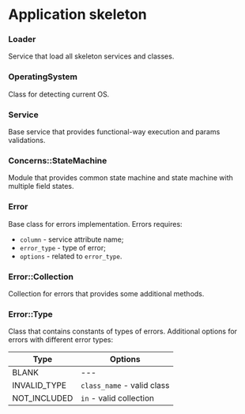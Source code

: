 # Application skeleton

### Loader
Service that load all skeleton services and classes.

### OperatingSystem
Class for detecting current OS.

### Service
Base service that provides functional-way execution and params validations.

### Concerns::StateMachine
Module that provides common state machine and state machine with multiple field states.

### Error
Base class for errors implementation. Errors requires:
- `column` - service attribute name;
- `error_type` - type of error;
- `options` - related to `error_type`.

### Error::Collection
Collection for errors that provides some additional methods.

### Error::Type
Class that contains constants of types of errors. Additional options for errors with different error types:

|Type        |Options                   |
|------------|--------------------------|
|BLANK       |---                       |
|INVALID_TYPE|`class_name` - valid class|
|NOT_INCLUDED|`in` - valid collection   |














